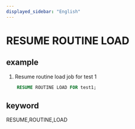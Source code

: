 ```yaml
---
displayed_sidebar: "English"
---
```


# RESUME ROUTINE LOAD

## example

1. Resume routine load job for test 1

```sql
    RESUME ROUTINE LOAD FOR test1;
```

## keyword

RESUME,ROUTINE,LOAD
